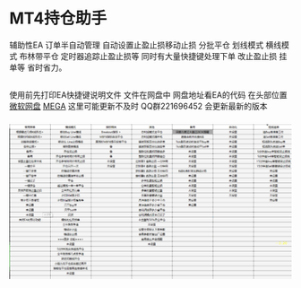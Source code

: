 # MT4持仓助手
辅助性EA 订单半自动管理 自动设置止盈止损移动止损 分批平仓 划线模式 横线模式 布林带平仓 定时器追踪止盈止损等 同时有大量快捷键处理下单 改止盈止损 挂单等 省时省力。
##
使用前先打印EA快捷键说明文件 文件在网盘中 网盘地址看EA的代码 在头部位置
[微软网盘](https://1drv.ms/f/s!Ag12rv4UaBTFdk21qQ-u-7ViriU)
[MEGA](https://mega.nz/folder/uN9A1D5b#5_ou1D3moJMYyVZVDQnATQ)
这里可能更新不及时 QQ群221696452 会更新最新的版本 
###
![](/pic1.png)
